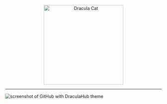<p align="center">
    <img width="256" src="https://raw.githubusercontent.com/garetmckinley/DraculaHub/master/draculacat.svg?sanitize=true" alt="Dracula Cat"/>
    <hr>
    <img src="https://raw.githubusercontent.com/garetmckinley/DraculaHub/master/screenshot.png" alt="screenshot of GitHub with DraculaHub theme"/>
</p>

